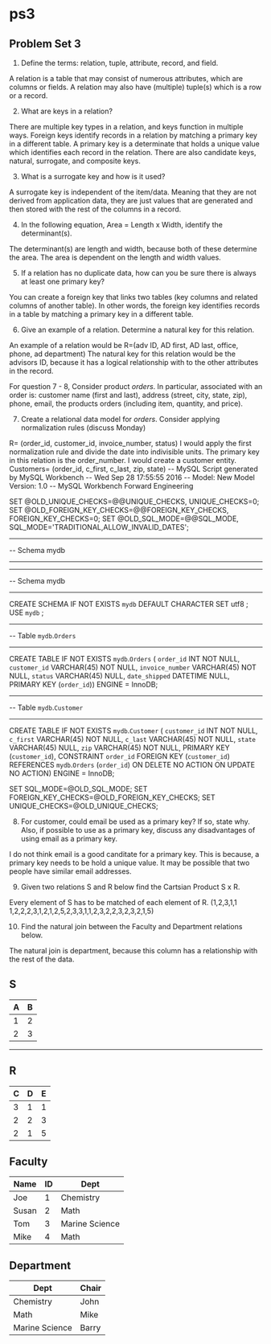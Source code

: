 # ps3

## Problem Set 3 

1. Define the terms: relation, tuple, attribute, record, and field.

  A relation is a table that may consist of numerous attributes, which are columns or fields. A relation may also have (multiple) tuple(s) which is a row or a record. 
  
2. What are keys in a relation?

  There are multiple key types in a relation, and keys function in multiple ways. Foreign keys identify records in a relation by      matching a primary key in a different table. A primary key is a determinate that holds a unique value which identifies each record in the relation. There are also candidate keys, natural, surrogate, and composite keys.  
  
3. What is a surrogate key and how is it used?

  A surrogate key is independent of the item/data. Meaning that they are not derived from application data, they are just values that are generated and then stored with the rest of the columns in a record. 

4. In the following equation, Area = Length x Width, identify the determinant(s).

  The determinant(s) are length and width, because both of these determine the area. The area is dependent on the length and width values. 

5. If a relation has no duplicate data, how can you be sure there is always at least one primary key?

  You can create a foreign key that links two tables (key columns and related columns of another table). In other words, the foreign key identifies records in a table by matching a primary key in a different table. 

6. Give an example of a relation.  Determine a natural key for this relation.

  An example of a relation would be R=(adv ID, AD first, AD last, office, phone, ad department) The natural key for this relation would be the advisors ID, because it has a logical relationship with to the other attributes in the record. 

  For question 7 - 8, Consider product *orders*.  In particular, associated with an order is: customer name (first and last), address (street, city, state, zip), phone, email, the products orders (including item, quantity, and price).  

7. Create a relational data model for *orders*.  Consider applying normalization rules (discuss Monday)

  R= (order_id, customer_id, invoice_number, status)
  I would apply the first normalization rule and divide the date into indivisible units. The primary key in this relation is the order_number. I would create a customer entity. Customers= (order_id, c_first, c_last, zip, state) 
  -- MySQL Script generated by MySQL Workbench
-- Wed Sep 28 17:55:55 2016
-- Model: New Model    Version: 1.0
-- MySQL Workbench Forward Engineering

SET @OLD_UNIQUE_CHECKS=@@UNIQUE_CHECKS, UNIQUE_CHECKS=0;
SET @OLD_FOREIGN_KEY_CHECKS=@@FOREIGN_KEY_CHECKS, FOREIGN_KEY_CHECKS=0;
SET @OLD_SQL_MODE=@@SQL_MODE, SQL_MODE='TRADITIONAL,ALLOW_INVALID_DATES';

-- -----------------------------------------------------
-- Schema mydb
-- -----------------------------------------------------

-- -----------------------------------------------------
-- Schema mydb
-- -----------------------------------------------------
CREATE SCHEMA IF NOT EXISTS `mydb` DEFAULT CHARACTER SET utf8 ;
USE `mydb` ;

-- -----------------------------------------------------
-- Table `mydb`.`Orders`
-- -----------------------------------------------------
CREATE TABLE IF NOT EXISTS `mydb`.`Orders` (
  `order_id` INT NOT NULL,
  `customer_id` VARCHAR(45) NOT NULL,
  `invoice_number` VARCHAR(45) NOT NULL,
  `status` VARCHAR(45) NULL,
  `date_shipped` DATETIME NULL,
  PRIMARY KEY (`order_id`))
ENGINE = InnoDB;


-- -----------------------------------------------------
-- Table `mydb`.`Customer`
-- -----------------------------------------------------
CREATE TABLE IF NOT EXISTS `mydb`.`Customer` (
  `customer_id` INT NOT NULL,
  `c_first` VARCHAR(45) NOT NULL,
  `c_last` VARCHAR(45) NOT NULL,
  `state` VARCHAR(45) NULL,
  `zip` VARCHAR(45) NOT NULL,
  PRIMARY KEY (`customer_id`),
  CONSTRAINT `order_id`
    FOREIGN KEY (`customer_id`)
    REFERENCES `mydb`.`Orders` (`order_id`)
    ON DELETE NO ACTION
    ON UPDATE NO ACTION)
ENGINE = InnoDB;


SET SQL_MODE=@OLD_SQL_MODE;
SET FOREIGN_KEY_CHECKS=@OLD_FOREIGN_KEY_CHECKS;
SET UNIQUE_CHECKS=@OLD_UNIQUE_CHECKS;

  
  
  
  

8. For customer, could email be used as a primary key?  If so, state why.  Also, if possible to use as a primary key, discuss any disadvantages of using email as a primary key.

  I do not think email is a good canditate for a primary key. This is because, a primary key needs to be hold a unique value. It may be possible that two people have similar email addresses. 

9. Given two relations S and R below find the Cartsian Product S x R.

  Every element of S has to be matched of each element of R. (1,2,3,1,1 1,2,2,2,3,1,2,1,2,5,2,3,3,1,1,2,3,2,2,3,2,3,2,1,5)
  
10. Find the natural join between the Faculty and Department relations below.

  The natural join is department, because this column has a relationship with the rest of the data. 

 
S
--------------
| A | B |
|---|---|
| 1 | 2 |
| 2 | 3 |
---------

R
------------
| C | D | E |
|---|---|---|
| 3 | 1 | 1 |
| 2 | 2 | 3 |
| 2 | 1 | 5 |



Faculty
--------------
| Name | ID | Dept |
|-------|----|----------------|
| Joe | 1 | Chemistry |
| Susan | 2 | Math |
| Tom | 3 | Marine Science |
| Mike | 4 | Math |


Department
------------
| Dept | Chair  |
|---|---|
| Chemistry | John |
| Math | Mike |
| Marine Science | Barry |

